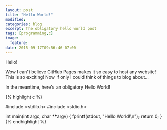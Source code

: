 ```yaml
---
layout: post
title: "Hello World!"
modified:
categories: blog
excerpt: The obligatory hello world post
tags: [programming,c]
image:
  feature:
date: 2015-09-17T09:56:46-07:00
---
```


Hello!

Wow I can't believe GitHub Pages makes it so easy to host any website! This is so exciting! Now if only I could think of things to blog about...

In the meantime, here's an obligatory Hello World!

{% highlight c %}

#include <stdlib.h>
#include <stdio.h>

int main(int argc, char **argv)
{
	fprintf(stdout, "Hello World!\n");
	return 0;
}
{% endhighlight %}
